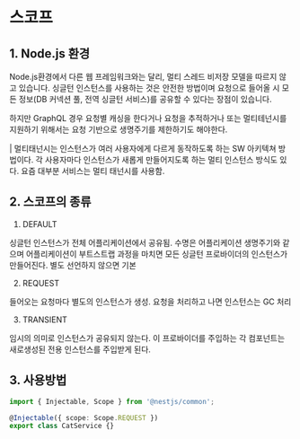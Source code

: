 # 스코프

## 1. Node.js 환경

Node.js환경에서 다른 웹 프레임워크와는 달리, 멀티 스레드 비저장 모델을 따르지 않고 있습니다. 싱글턴 인스턴스를 사용하는 것은 안전한 방법이며 요청으로 들어올 시 모든 정보(DB 커넥션 풀, 전역 싱글턴 서비스)를 공유할 수 있다는 장점이 있습니다.

하지만 GraphQL 경우 요청별 캐싱을 한다거나 요청을 추적하거나 또는 멀티테넌시를 지원하기 위해서는 요청 기반으로 생명주기를 제한하기도 해야한다.

| 멀티태넌시는 인스턴스가 여러 사용자에게 다르게 동작하도록 하는 SW 아키텍쳐 방법이다. 각 사용자마다 인스턴스가 새롭게 만들어지도록 하는 멀티 인스턴스 방식도 있다. 요즘 대부분 서비스는 멀티 태넌시를 사용함.

## 2. 스코프의 종류

1. DEFAULT

싱글턴 인스턴스가 전체 어플리케이션에서 공유됨. 수명은 어플리케이션 생명주기와 같으며 어플리케이션이 부트스트랩 과정을 마치면 모든 싱글턴 프로바이더의 인스턴스가 만들어진다. 별도 선언하지 않으면 기본

2. REQUEST

들어오는 요청마다 별도의 인스턴스가 생성. 요청을 처리하고 나면 인스턴스는 GC 처리

3. TRANSIENT

임시의 의미로 인스턴스가 공유되지 않는다. 이 프로바이더를 주입하는 각 컴포넌트는 새로생성된 전용 인스턴스를 주입받게 된다.

## 3. 사용방법

```ts
import { Injectable, Scope } from '@nestjs/common';

@Injectable({ scope: Scope.REQUEST })
export class CatService {}
```

